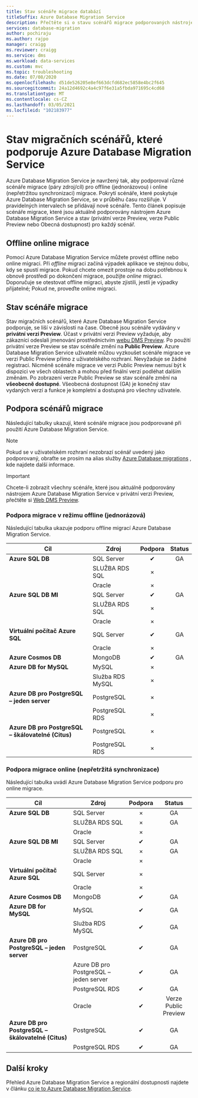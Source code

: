 ```yaml
---
title: Stav scénáře migrace databází
titleSuffix: Azure Database Migration Service
description: Přečtěte si o stavu scénářů migrace podporovaných nástrojem Azure Database Migration Service.
services: database-migration
author: pochiraju
ms.author: rajpo
manager: craigg
ms.reviewer: craigg
ms.service: dms
ms.workload: data-services
ms.custom: mvc
ms.topic: troubleshooting
ms.date: 07/08/2020
ms.openlocfilehash: d51de526205e8ef663dcfd682ec5858e4bc2f645
ms.sourcegitcommit: 24a12d4692c4a4c97f6e31a5fbda971695c4cd68
ms.translationtype: MT
ms.contentlocale: cs-CZ
ms.lasthandoff: 03/05/2021
ms.locfileid: "102183977"
---
```

# <a name="status-of-migration-scenarios-supported-by-azure-database-migration-service"></a>Stav migračních scénářů, které podporuje Azure Database Migration Service

Azure Database Migration Service je navržený tak, aby podporoval různé scénáře migrace (páry zdroj/cíl) pro offline (jednorázovou) i online (nepřetržitou synchronizaci) migrace. Pokrytí scénáře, které poskytuje Azure Database Migration Service, se v průběhu času rozšiřuje. V pravidelných intervalech se přidávají nové scénáře. Tento článek popisuje scénáře migrace, které jsou aktuálně podporovány nástrojem Azure Database Migration Service a stav (privátní verze Preview, verze Public Preview nebo Obecná dostupnost) pro každý scénář.

## <a name="offline-versus-online-migrations"></a>Offline online migrace

Pomocí Azure Database Migration Service můžete provést offline nebo online migraci. Při *offline* migraci začíná výpadek aplikace ve stejnou dobu, kdy se spustí migrace. Pokud chcete omezit prostoje na dobu potřebnou k obnově prostředí po dokončení migrace, použijte *online* migraci. Doporučuje se otestovat offline migraci, abyste zjistili, jestli je výpadky přijatelné; Pokud ne, proveďte online migraci.

## <a name="migration-scenario-status"></a>Stav scénáře migrace

Stav migračních scénářů, které Azure Database Migration Service podporuje, se liší v závislosti na čase. Obecně jsou scénáře vydávány v **privátní verzi Preview**. Účast v privátní verzi Preview vyžaduje, aby zákazníci odeslali jmenování prostřednictvím [webu DMS Preview](https://aka.ms/dms-preview). Po použití privátní verze Preview se stav scénáře změní na **Public Preview**. Azure Database Migration Service uživatelé můžou vyzkoušet scénáře migrace ve verzi Public Preview přímo z uživatelského rozhraní. Nevyžaduje se žádné registraci.  Nicméně scénáře migrace ve verzi Public Preview nemusí být k dispozici ve všech oblastech a mohou před finální verzí podléhat dalším změnám. Po zobrazení verze Public Preview se stav scénáře změní na **všeobecně dostupné**. Všeobecná dostupnost (GA) je konečný stav vydaných verzí a funkce je kompletní a dostupná pro všechny uživatele.

## <a name="migration-scenario-support"></a>Podpora scénářů migrace

Následující tabulky ukazují, které scénáře migrace jsou podporované při použití Azure Database Migration Service.

> [!NOTE]
> Pokud se v uživatelském rozhraní nezobrazí scénář uvedený jako podporovaný, obraťte se prosím na alias služby [Azure Database migrations](mailto:AskAzureDatabaseMigrations@service.microsoft.com) , kde najdete další informace.

> [!IMPORTANT]
> Chcete-li zobrazit všechny scénáře, které jsou aktuálně podporovány nástrojem Azure Database Migration Service v privátní verzi Preview, přečtěte si [Web DMS Preview](https://aka.ms/dms-preview).

### <a name="offline-one-time-migration-support"></a>Podpora migrace v režimu offline (jednorázová)

Následující tabulka ukazuje podporu offline migrací Azure Database Migration Service.

| Cíl  | Zdroj | Podpora | Status |
| ------------- | ------------- |:-------------:|:-------------:|
| **Azure SQL DB** | SQL Server | ✔ | GA |
|   | SLUŽBA RDS SQL | × |  |
|   | Oracle | × |  |
| **Azure SQL DB MI** | SQL Server | ✔ | GA |
|   | SLUŽBA RDS SQL | × |  |
|   | Oracle | × |   |
| **Virtuální počítač Azure SQL** | SQL Server | ✔ | GA |
|   | Oracle | × |   |
| **Azure Cosmos DB** | MongoDB | ✔ | GA |
| **Azure DB for MySQL** | MySQL | × |   |
|   | Služba RDS MySQL | × |   |
| **Azure DB pro PostgreSQL – jeden server** | PostgreSQL | × |
|  | PostgreSQL RDS | × |   |
| **Azure DB pro PostgreSQL – škálovatelné (Citus)** | PostgreSQL | × |
|  | PostgreSQL RDS | × |   |

### <a name="online-continuous-sync-migration-support"></a>Podpora migrace online (nepřetržitá synchronizace)

Následující tabulka uvádí Azure Database Migration Service podporu pro online migrace.

| Cíl  | Zdroj | Podpora | Status |
| ------------- | ------------- |:-------------:|:-------------:|
| **Azure SQL DB** | SQL Server | × | GA |
|   | SLUŽBA RDS SQL | × | GA |
|   | Oracle | × |  |
| **Azure SQL DB MI** | SQL Server | ✔ | GA |
|   | SLUŽBA RDS SQL | × | GA |
|   | Oracle | × |  |
| **Virtuální počítač Azure SQL** | SQL Server | × |   |
|   | Oracle  | × |  |
| **Azure Cosmos DB** | MongoDB | ✔ | GA |
| **Azure DB for MySQL** | MySQL | ✔ | GA |
|   | Služba RDS MySQL | ✔ | GA |
| **Azure DB pro PostgreSQL – jeden server** | PostgreSQL | ✔ | GA |
|   | Azure DB pro PostgreSQL – jeden server | ✔ | GA |
|   | PostgreSQL RDS | ✔ | GA |
|   | Oracle | ✔ | Verze Public Preview |
| **Azure DB pro PostgreSQL – škálovatelné (Citus)** | PostgreSQL | ✔ | GA |
|   | PostgreSQL RDS | ✔ | GA |


## <a name="next-steps"></a>Další kroky

Přehled Azure Database Migration Service a regionální dostupnosti najdete v článku [co je to Azure Database Migration Service](dms-overview.md).
